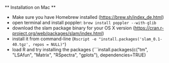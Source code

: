 ** Installation on Mac **

- Make sure you have Homebrew installed (https://brew.sh/index_de.html)
- open terminal and install poppler: ```brew install poppler --with-glib```
- download the slam package binary for your OS X version (https://cran.r-project.org/web/packages/slam/index.html)
- install it from command-line (```Rscript -e "install.packages('slam_0.1-40.tgz', repos = NULL)"```)
- load R and try installing the packages (```install.packages(c("tm", "LSAfun", "Matrix", "RSpectra", "gplots"), dependencies=TRUE)
```)
